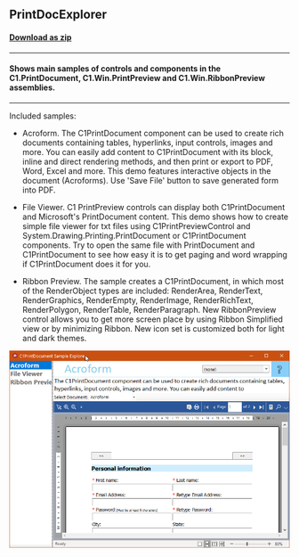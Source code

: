 ## PrintDocExplorer
#### [Download as zip](https://grapecity.github.io/DownGit/#/home?url=https://github.com/GrapeCity/ComponentOne-WinForms-Samples/tree/master/Core\PrintDocument\CS\PrintDocExplorer)
____
#### Shows main samples of controls and components in the C1.PrintDocument, C1.Win.PrintPreview and C1.Win.RibbonPreview assemblies.
____
Included samples:

* Acroform.
  The C1PrintDocument component can be used to create rich documents containing tables, hyperlinks, input controls, images and more. 
  You can easily add content to C1PrintDocument with its block, inline and direct rendering methods, and then print or export to PDF, 
  Word, Excel and more. This demo features interactive objects in the document (Acroforms). 
  Use 'Save File' button to save generated form into PDF. 

* File Viewer.
  C1 PrintPreview controls can display both C1PrintDocument and Microsoft's PrintDocument content. 
  This demo shows how to create simple file viewer for txt files using C1PrintPreviewControl and System.Drawing.Printing.PrintDocument 
  or C1PrintDocument components. Try to open the same file with PrintDocument and C1PrintDocument to see how easy 
  it is to get paging and word wrapping if C1PrintDocument does it for you.

* Ribbon Preview.
  The sample creates a C1PrintDocument, in which most of the RenderObject types are included: RenderArea, RenderText, RenderGraphics, RenderEmpty, 
  RenderImage, RenderRichText, RenderPolygon, RenderTable, RenderParagraph.
  New RibbonPreview control allows you to get more screen place by using Ribbon Simplified view or by minimizing Ribbon.
  New icon set is customized both for light and dark themes.

![screenshot](screenshot.png)
